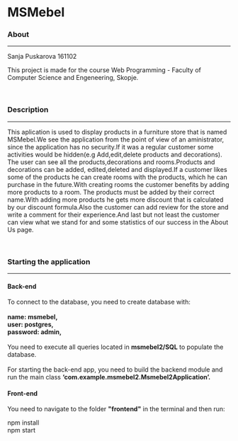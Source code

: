 # MSMebel

<h3>About</h3>
<hr/>
<p>Sanja Puskarova 161102</p>
<p>This project is made for the course Web Programming - Faculty of Computer Science and Engeneering, Skopje.</p>
<br/>

<h3>Description</h3>
<hr/>
<p>This aplication is used to display products in a furniture store that is named MSMebel.We see the application from the point of view of an aministrator, since the 
application has no security.If it was a regular customer some activities would be hidden(e.g Add,edit,delete products and decorations).
The user can see all the products,decorations and rooms.Products and decorations can be added, edited,deleted and displayed.If a customer likes some of the products
he can create rooms with the products, which he can purchase in the future.With creating rooms the customer benefits by adding more products to a room.
The products must be added by their correct name.With adding more products he gets more discount that is calculated by our discount formula.Also the customer
can add review for the store and write a comment for their experience.And last but not least the customer can view what we stand for and some statistics of our 
success in the About Us page.</p>
<br/>

<h3>Starting the application</h3>
<hr/>

<h4>Back-end</h4>
To connect to the database, you need to create database with:
<br/>
<br/>
<b>name: msmebel,</b><br/>
<b>user: postgres,</b><br/>
<b>password: admin,</b><br/>
<br/>
You need to execute all queries located in <b>msmebel2/SQL</b> to populate the database.
<br/><br/>
For starting the back-end app, you need to build the backend module and run the main class <b>‘com.example.msmebel2.Msmebel2Application’.</b>

<h4>Front-end</h4>

You need to navigate to the folder <b>"frontend"</b> in the terminal and then run:

npm install<br/>
npm start




